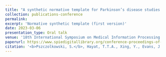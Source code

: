 ```yaml
---
title: "A synthetic normative template for Parkinson’s disease studies using structural and neuromelanin-sensitive magnetic resonance imaging"
collection: publications-conference
permalink: 
excerpt: 'Normative synthetic template (first version)'
date: 2023-03-06
presentation_type: Oral talk
venue: '18th International Symposium on Medical Information Processing and Analysis (SIPAIM)'
paperurl: https://www.spiedigitallibrary.org/conference-proceedings-of-spie/12567/125670K/A-synthetic-normative-template-for-Parkinsons-disease-studies-using-structural/10.1117/12.2670055.short
citation: '<b>Pszczolkowski, S.</b>, Hayat, T.T.A., Xing, Y., Evans, J., Morgan, P.S., Auer, D.P. and Tench, C., 2023, November. &quot;A synthetic normative template for Parkinson’s disease studies using structural and neuromelanin-sensitive magnetic resonance imaging&quot; <i>In 18th International Symposium on Medical Information Processing and Analysis (SIPAIM)</i> (Proc. SPIE 12567, 125670K)'
---
```

